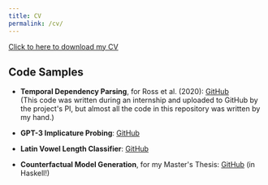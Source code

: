```yaml
---
title: CV
permalink: /cv/
---
```


[Click to here to download my CV](/assets/CV_online.pdf)

## Code Samples

* **Temporal Dependency Parsing**, for Ross et al. (2020): [GitHub](https://github.com/bnmin/tdp_ranking)   
(This code was written during an internship and uploaded to GitHub by the project's PI, but almost all the code in this repository was written by my hand.)

* **GPT-3 Implicature Probing**: [GitHub](https://github.com/rossh2/gpt3-implicature-probing)

* **Latin Vowel Length Classifier**: [GitHub](https://github.com/rossh2/latin-vowel-length)

* **Counterfactual Model Generation**, for my Master's Thesis: [GitHub](https://github.com/rossh2/counterfactual-model-generation) (in Haskell!)
